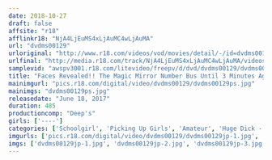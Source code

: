 ```yaml
---
date: 2018-10-27
draft: false
affsite: "r18"
afflinkr18: "NjA4LjEuMS4xLjAuMC4wLjAuMA"
url: "dvdms00129"
urloriginal: "http://www.r18.com/videos/vod/movies/detail/-/id=dvdms00129"
urlfinal: "http://media.r18.com/track/NjA4LjEuMS4xLjAuMC4wLjAuMA/videos/vod/movies/detail/-/id=dvdms00129"
samplevid: "awspv3001.r18.com/litevideo/freepv/d/dvd/dvdms00129/dvdms00129_dmb_w.mp4"
title: "Faces Revealed!! The Magic Mirror Number Bus Until 3 Minutes Ago She Was A Normal Schoolgirl! Immediately After Her Graduation, It Was Time For Picking Up Girls!! These School Uniform Babes Are The Most Popular In Japan! A Total School Special! ALL Exclusive Footage, 30 Ladies! 10 JKs To Fuck!! 8 Hours! In Tokyo, Yokohama, Shizuoka, Nagoya, Osaka, And Kobe"
mainimgurl: "pics.r18.com/digital/video/dvdms00129/dvdms00129ps.jpg"
mainimgs: "dvdms00129ps.jpg"
releasedate: "June 18, 2017"
duration: 485
productioncomp: "Deep's"
girls: ['----']
categories: ['Schoolgirl', 'Picking Up Girls', 'Amateur', 'Huge Dick - Large Dick', 'Over 4 Hours', 'Hi-Def']
imgurls: ['pics.r18.com/digital/video/dvdms00129/dvdms00129jp-1.jpg', 'pics.r18.com/digital/video/dvdms00129/dvdms00129jp-2.jpg', 'pics.r18.com/digital/video/dvdms00129/dvdms00129jp-3.jpg', 'pics.r18.com/digital/video/dvdms00129/dvdms00129jp-4.jpg', 'pics.r18.com/digital/video/dvdms00129/dvdms00129jp-5.jpg', 'pics.r18.com/digital/video/dvdms00129/dvdms00129jp-6.jpg', 'pics.r18.com/digital/video/dvdms00129/dvdms00129jp-7.jpg', 'pics.r18.com/digital/video/dvdms00129/dvdms00129jp-8.jpg', 'pics.r18.com/digital/video/dvdms00129/dvdms00129jp-9.jpg', 'pics.r18.com/digital/video/dvdms00129/dvdms00129jp-10.jpg', 'pics.r18.com/digital/video/dvdms00129/dvdms00129jp-11.jpg', 'pics.r18.com/digital/video/dvdms00129/dvdms00129jp-12.jpg', 'pics.r18.com/digital/video/dvdms00129/dvdms00129jp-13.jpg', 'pics.r18.com/digital/video/dvdms00129/dvdms00129jp-14.jpg', 'pics.r18.com/digital/video/dvdms00129/dvdms00129jp-15.jpg', 'pics.r18.com/digital/video/dvdms00129/dvdms00129jp-16.jpg', 'pics.r18.com/digital/video/dvdms00129/dvdms00129jp-17.jpg', 'pics.r18.com/digital/video/dvdms00129/dvdms00129jp-18.jpg', 'pics.r18.com/digital/video/dvdms00129/dvdms00129jp-19.jpg', 'pics.r18.com/digital/video/dvdms00129/dvdms00129jp-20.jpg']
imgs: ['dvdms00129jp-1.jpg', 'dvdms00129jp-2.jpg', 'dvdms00129jp-3.jpg', 'dvdms00129jp-4.jpg', 'dvdms00129jp-5.jpg', 'dvdms00129jp-6.jpg', 'dvdms00129jp-7.jpg', 'dvdms00129jp-8.jpg', 'dvdms00129jp-9.jpg', 'dvdms00129jp-10.jpg', 'dvdms00129jp-11.jpg', 'dvdms00129jp-12.jpg', 'dvdms00129jp-13.jpg', 'dvdms00129jp-14.jpg', 'dvdms00129jp-15.jpg', 'dvdms00129jp-16.jpg', 'dvdms00129jp-17.jpg', 'dvdms00129jp-18.jpg', 'dvdms00129jp-19.jpg', 'dvdms00129jp-20.jpg']
---
```


